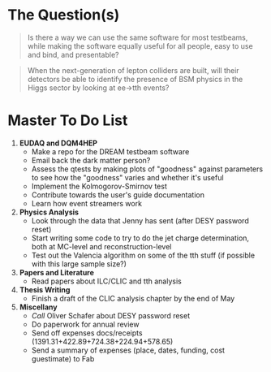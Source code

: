 # The Question(s)

>Is there a way we can use the same software for most testbeams, while making the software equally useful for all people, easy to use and bind, and presentable?

>When the next-generation of lepton colliders are built, will their detectors be able to identify the presence of BSM physics in the Higgs sector by looking at ee->tth events?

# Master To Do List
1. **EUDAQ and DQM4HEP**
   - Make a repo for the DREAM testbeam software
   - Email back the dark matter person?
   - Assess the qtests by making plots of "goodness" against parameters to see how the "goodness" varies and whether it's useful
   - Implement the Kolmogorov-Smirnov test
   - Contribute towards the user's guide documentation
   - Learn how event streamers work
3. **Physics Analysis**
   - Look through the data that Jenny has sent (after DESY password reset)
   - Start writing some code to try to do the jet charge determination, both at MC-level and reconstruction-level
   - Test out the Valencia algorithm on some of the tth stuff (if possible with this large sample size?)
4. **Papers and Literature**
   - Read papers about ILC/CLIC and tth analysis
5. **Thesis Writing**
   - Finish a draft of the CLIC analysis chapter by the end of May
6. **Miscellany**
   - *Call* Oliver Schafer about DESY password reset
   - Do paperwork for annual review
   - Send off expenses docs/receipts (1391.31+422.89+724.38+224.94+578.65)
   - Send a summary of expenses (place, dates, funding, cost guestimate) to Fab
